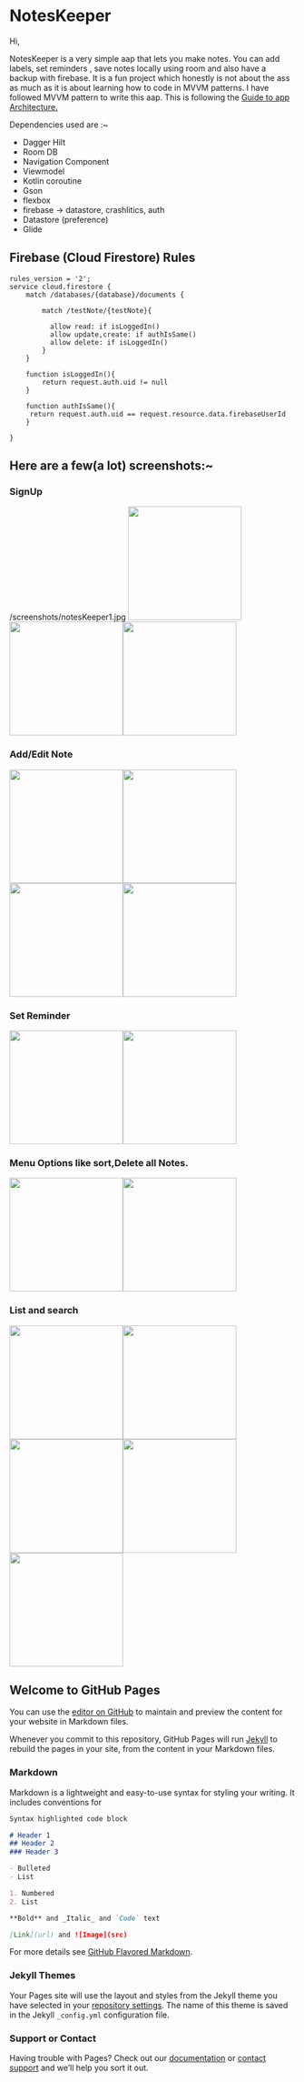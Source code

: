 # NotesKeeper

Hi,<p>
NotesKeeper is a very simple aap that lets you make notes. You can add labels, set reminders , save notes locally using room and also have a backup with firebase.
It is a fun project which honestly is not about the ass as much as it is about learning how to code in MVVM patterns.
I have followed MVVM pattern to write this aap. This is following the <a href="https://developer.android.com/jetpack/guide" >Guide to app Architecture.</a><p>
Dependencies used are :~

  - Dagger Hilt
  - Room DB
  - Navigation Component
  - Viewmodel
  - Kotlin coroutine
  - Gson
  - flexbox
  - firebase -> datastore, crashlitics, auth
  - Datastore (preference)
  - Glide
## Firebase (Cloud Firestore) Rules
```
rules_version = '2';
service cloud.firestore {
    match /databases/{database}/documents {
    
        match /testNote/{testNote}{
        
          allow read: if isLoggedIn()
          allow update,create: if authIsSame()
          allow delete: if isLoggedIn()          
        }
    }
    
    function isLoggedIn(){
    	return request.auth.uid != null
    }
    
    function authIsSame(){
     return request.auth.uid == request.resource.data.firebaseUserId
    }
    
} 
```
## Here are a few(a lot) screenshots:~<p>
  
### SignUp
/screenshots/notesKeeper1.jpg
<img src=https://github.com/iamShekharGH/NotesKeeper/blob/main/screenshots/notesKeeper1.jpg width=200 /><img src=https://github.com/iamShekharGH/NotesKeeper/blob/main/screenshots/notesKeeper3.jpg width=200 /><img src=https://github.com/iamShekharGH/NotesKeeper/blob/main/screenshots/notesKeeper4.jpg width=200 />
  
### Add/Edit Note
<img src=https://github.com/iamShekharGH/NotesKeeper/blob/main/screenshots/notesKeeper5.jpg width=200 /><img src=https://github.com/iamShekharGH/NotesKeeper/blob/main/screenshots/notesKeeper8.jpg width=200 /><img src=https://github.com/iamShekharGH/NotesKeeper/blob/main/screenshots/notesKeeper10.jpg width=200 /><img src=https://github.com/iamShekharGH/NotesKeeper/blob/main/screenshots/notesKeeper13.jpg width=200 />

### Set Reminder
<img src=https://github.com/iamShekharGH/NotesKeeper/blob/main/screenshots/notesKeeper7.jpg width=200 /><img src=https://github.com/iamShekharGH/NotesKeeper/blob/main/screenshots/notesKeeper9.jpg width=200 />
### Menu Options like sort,Delete all Notes.
<img src=https://github.com/iamShekharGH/NotesKeeper/blob/main/screenshots/notesKeeper11.jpg width=200 /><img src=https://github.com/iamShekharGH/NotesKeeper/blob/main/screenshots/notesKeeper12.jpg width=200 />

### List and search
 <img src=https://github.com/iamShekharGH/NotesKeeper/blob/main/screenshots/notesKeeper2.jpg width=200 /><img src=https://github.com/iamShekharGH/NotesKeeper/blob/main/screenshots/notesKeeper14.jpg width=200 /><img src=https://github.com/iamShekharGH/NotesKeeper/blob/main/screenshots/notesKeeper15.jpg width=200 /><img src=https://github.com/iamShekharGH/NotesKeeper/blob/main/screenshots/notesKeeper16.jpg width=200 /><img src=https://github.com/iamShekharGH/NotesKeeper/blob/main/screenshots/notesKeeper6.jpg width=200 />


## Welcome to GitHub Pages

You can use the [editor on GitHub](https://github.com/iamShekharGH/NotesKeeper/edit/gh-pages/index.md) to maintain and preview the content for your website in Markdown files.

Whenever you commit to this repository, GitHub Pages will run [Jekyll](https://jekyllrb.com/) to rebuild the pages in your site, from the content in your Markdown files.

### Markdown

Markdown is a lightweight and easy-to-use syntax for styling your writing. It includes conventions for

```markdown
Syntax highlighted code block

# Header 1
## Header 2
### Header 3

- Bulleted
- List

1. Numbered
2. List

**Bold** and _Italic_ and `Code` text

[Link](url) and ![Image](src)
```

For more details see [GitHub Flavored Markdown](https://guides.github.com/features/mastering-markdown/).

### Jekyll Themes

Your Pages site will use the layout and styles from the Jekyll theme you have selected in your [repository settings](https://github.com/iamShekharGH/NotesKeeper/settings/pages). The name of this theme is saved in the Jekyll `_config.yml` configuration file.

### Support or Contact

Having trouble with Pages? Check out our [documentation](https://docs.github.com/categories/github-pages-basics/) or [contact support](https://support.github.com/contact) and we’ll help you sort it out.
